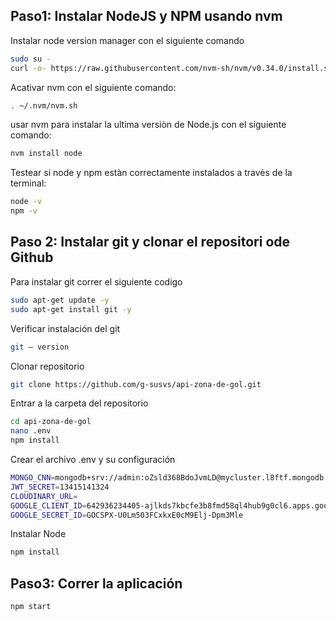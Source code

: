 ## Paso1: Instalar NodeJS y NPM usando nvm
Instalar node version manager con el siguiente comando

```bash
sudo su -
curl -o- https://raw.githubusercontent.com/nvm-sh/nvm/v0.34.0/install.sh | bash
```
Acativar nvm con el siguiente comando:

```bash
. ~/.nvm/nvm.sh
```

usar nvm para instalar la ultima versiòn de Node.js con el siguiente comando:

```bash
nvm install node
```

Testear si node y npm estàn correctamente instalados a travès de la terminal:

```bash
node -v
npm -v
```

## Paso 2: Instalar git y clonar el repositori ode Github
Para instalar git correr el siguiente codigo

```bash
sudo apt-get update -y
sudo apt-get install git -y
```

Verificar instalación del git
```bash
git — version
```

Clonar repositorio

```bash
git clone https://github.com/g-susvs/api-zona-de-gol.git
```

Entrar a la carpeta del repositorio
```bash
cd api-zona-de-gol
nano .env
npm install
```
Crear el archivo .env y su configuración
```bash
MONGO_CNN=mongodb+srv://admin:oZsld368BdoJvmLD@mycluster.l8ftf.mongodb.net/zona_de_gol
JWT_SECRET=13415141324
CLOUDINARY_URL=
GOOGLE_CLIENT_ID=642936234405-ajlkds7kbcfe3b8fmd58ql4hub9g0cl6.apps.googleusercontent.com
GOOGLE_SECRET_ID=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

```

Instalar Node
```bash
npm install
```

## Paso3: Correr la aplicación

```bash
npm start
```

